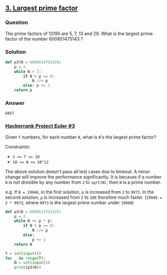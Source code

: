 ## **[3. Largest prime factor](https://projecteuler.net/problem=3)**

### Question
The prime factors of 13195 are 5, 7, 13 and 29.
What is the largest prime factor of the number 600851475143 ?

### Solution
```python
def p3(N = 600851475143):
    p = 2
    while N > 1:
        if N % p == 0:
            N //= p
        else: p += 1
    return p
```

### Answer 
`6857`


### [Hackerrank Project Euler #3](https://www.hackerrank.com/contests/projecteuler/challenges/euler003/problem)
Given `T` numbers, for each number `N`, what is `N`'s the largest prime factor?

Constraints:
- `1 <= T <= 10`
- `10 <= N <= 10^12`

The above solution doesn't pass all test cases due to timeout. A minor change will improve the performance significantly. It is because if a number `N` is not divisible by any number from `2` to `sqrt(N)`, then `N` is a prime number.

e.g. If `N = 19946`, in the first solution, `p` is increased from `2` to `9973`. In the second solution, `p` is increased from `2` to `100` therefore much faster. (`19946 = 2 * 9973`, where `9973` is the largest prime number under `10000`)

```python
def p3(N = 600851475143):
    p = 2
    while N >= p * p:
        if N % p == 0:
            N //= p
        else:
            p += 1
    return N

T = int(input())
for _ in range(T):
    N = int(input())
    print(p3(N))
```
